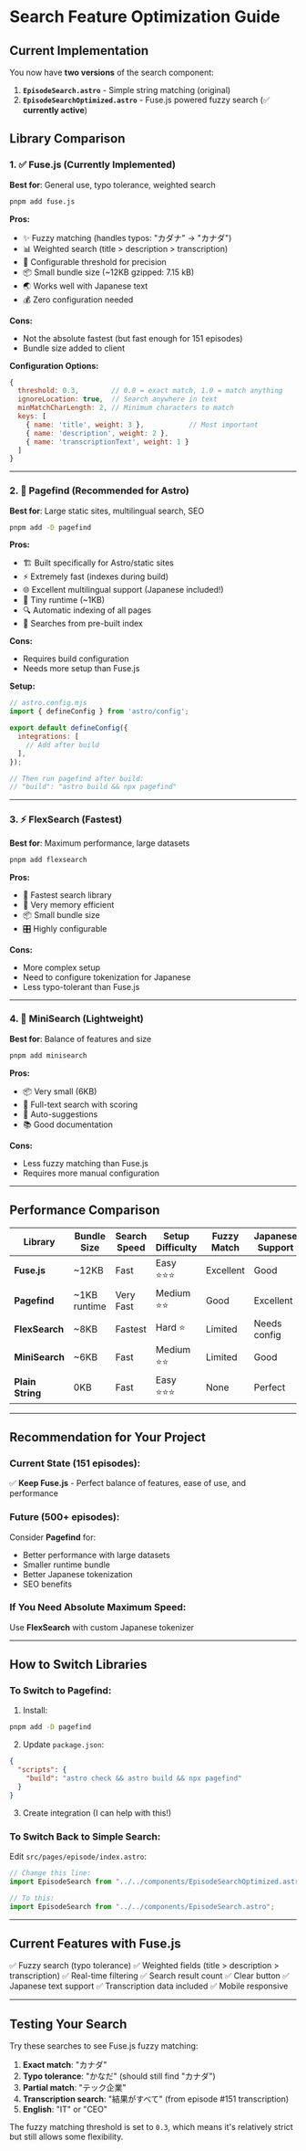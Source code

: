# Search Feature Optimization Guide

## Current Implementation

You now have **two versions** of the search component:

1. **`EpisodeSearch.astro`** - Simple string matching (original)
2. **`EpisodeSearchOptimized.astro`** - Fuse.js powered fuzzy search (✅ **currently active**)

## Library Comparison

### 1. ✅ Fuse.js (Currently Implemented)

**Best for**: General use, typo tolerance, weighted search

```bash
pnpm add fuse.js
```

**Pros:**
- ✨ Fuzzy matching (handles typos: "カダナ" → "カナダ")
- 📊 Weighted search (title > description > transcription)
- 🎯 Configurable threshold for precision
- 📦 Small bundle size (~12KB gzipped: 7.15 kB)
- 🌏 Works well with Japanese text
- 💰 Zero configuration needed

**Cons:**
- Not the absolute fastest (but fast enough for 151 episodes)
- Bundle size added to client

**Configuration Options:**
```javascript
{
  threshold: 0.3,        // 0.0 = exact match, 1.0 = match anything
  ignoreLocation: true,  // Search anywhere in text
  minMatchCharLength: 2, // Minimum characters to match
  keys: [
    { name: 'title', weight: 3 },           // Most important
    { name: 'description', weight: 2 },
    { name: 'transcriptionText', weight: 1 }
  ]
}
```

---

### 2. 🚀 Pagefind (Recommended for Astro)

**Best for**: Large static sites, multilingual search, SEO

```bash
pnpm add -D pagefind
```

**Pros:**
- 🏗️ Built specifically for Astro/static sites
- ⚡ Extremely fast (indexes during build)
- 🌐 Excellent multilingual support (Japanese included!)
- 📱 Tiny runtime (~1KB)
- 🔍 Automatic indexing of all pages
- 💾 Searches from pre-built index

**Cons:**
- Requires build configuration
- Needs more setup than Fuse.js

**Setup:**
```javascript
// astro.config.mjs
import { defineConfig } from 'astro/config';

export default defineConfig({
  integrations: [
    // Add after build
  ],
});

// Then run pagefind after build:
// "build": "astro build && npx pagefind"
```

---

### 3. ⚡ FlexSearch (Fastest)

**Best for**: Maximum performance, large datasets

```bash
pnpm add flexsearch
```

**Pros:**
- 🚄 Fastest search library
- 💾 Very memory efficient
- 📦 Small bundle size
- 🎛️ Highly configurable

**Cons:**
- More complex setup
- Need to configure tokenization for Japanese
- Less typo-tolerant than Fuse.js

---

### 4. 🔎 MiniSearch (Lightweight)

**Best for**: Balance of features and size

```bash
pnpm add minisearch
```

**Pros:**
- 📦 Very small (6KB)
- 🎯 Full-text search with scoring
- 🔄 Auto-suggestions
- 📚 Good documentation

**Cons:**
- Less fuzzy matching than Fuse.js
- Requires more manual configuration

---

## Performance Comparison

| Library | Bundle Size | Search Speed | Setup Difficulty | Fuzzy Match | Japanese Support |
|---------|-------------|--------------|------------------|-------------|------------------|
| **Fuse.js** | ~12KB | Fast | Easy ⭐⭐⭐ | Excellent | Good |
| **Pagefind** | ~1KB runtime | Very Fast | Medium ⭐⭐ | Good | Excellent |
| **FlexSearch** | ~8KB | Fastest | Hard ⭐ | Limited | Needs config |
| **MiniSearch** | ~6KB | Fast | Medium ⭐⭐ | Limited | Good |
| **Plain String** | 0KB | Fast | Easy ⭐⭐⭐ | None | Perfect |

---

## Recommendation for Your Project

### Current State (151 episodes):
✅ **Keep Fuse.js** - Perfect balance of features, ease of use, and performance

### Future (500+ episodes):
Consider **Pagefind** for:
- Better performance with large datasets
- Smaller runtime bundle
- Better Japanese tokenization
- SEO benefits

### If You Need Absolute Maximum Speed:
Use **FlexSearch** with custom Japanese tokenizer

---

## How to Switch Libraries

### To Switch to Pagefind:

1. Install:
```bash
pnpm add -D pagefind
```

2. Update `package.json`:
```json
{
  "scripts": {
    "build": "astro check && astro build && npx pagefind"
  }
}
```

3. Create integration (I can help with this!)

### To Switch Back to Simple Search:

Edit `src/pages/episode/index.astro`:
```javascript
// Change this line:
import EpisodeSearch from "../../components/EpisodeSearchOptimized.astro";

// To this:
import EpisodeSearch from "../../components/EpisodeSearch.astro";
```

---

## Current Features with Fuse.js

✅ Fuzzy search (typo tolerance)
✅ Weighted fields (title > description > transcription)
✅ Real-time filtering
✅ Search result count
✅ Clear button
✅ Japanese text support
✅ Transcription data included
✅ Mobile responsive

---

## Testing Your Search

Try these searches to see Fuse.js fuzzy matching:

1. **Exact match**: "カナダ"
2. **Typo tolerance**: "かなだ" (should still find "カナダ")
3. **Partial match**: "テック企業"
4. **Transcription search**: "結果がすべて" (from episode #151 transcription)
5. **English**: "IT" or "CEO"

The fuzzy matching threshold is set to `0.3`, which means it's relatively strict but still allows some flexibility.
